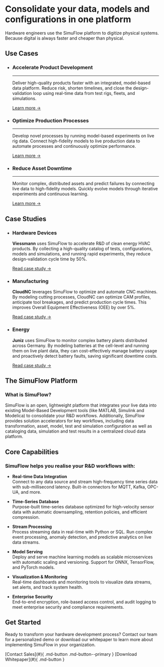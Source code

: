 # Consolidate your data, models and configurations in one platform

Hardware engineers use the SimuFlow platform to digitize physical systems. Because digital is always faster and cheaper than physical.

## Use Cases

<div class="grid cards" markdown>

- ### Accelerate Product Development
    
    ---
    
    Deliver high-quality products faster with an integrated, model-based data platform. Reduce risk, shorten timelines, and close the design-validation loop using real-time data from test rigs, fleets, and simulations.
    
    [Learn more →](#accelerate-product-development)

- ### Optimize Production Processes
    
    ---
    
    Develop novel processes by running model-based experiments on live rig data. Connect high-fidelity models to live production data to automate processes and continuously optimize performance.
    
    [Learn more →](#optimize-production)

- ### Reduce Asset Downtime
    
    ---
    
    Monitor complex, distributed assets and predict failures by connecting live data to high-fidelity models. Quickly evolve models through iterative experiments and continuous learning.
    
    [Learn more →](#reduce-downtime)

</div>

## Case Studies

<div class="grid cards" markdown>

- ### Hardware Devices
    
    **Viessmann** uses SimuFlow to accelerate R&D of clean energy HVAC products. By collecting a high-quality catalog of tests, configurations, models and simulations, and running rapid experiments, they reduce design-validation cycle time by 50%.
    
    [Read case study →](#)

- ### Manufacturing
    
    **CloudNC** leverages SimuFlow to optimize and automate CNC machines. By modeling cutting processes, CloudNC can optimize CAM profiles, anticipate tool breakages, and predict production cycle times. This improves Overall Equipment Effectiveness (OEE) by over 5%.
    
    [Read case study →](#)
    
- ### Energy
    
    **Juniz** uses SimuFlow to monitor complex battery plants distributed across Germany. By modeling batteries at the cell-level and running them on live plant data, they can cost-effectively manage battery usage and proactively detect battery faults, saving significant downtime costs.
    
    [Read case study →](#)

</div>

## The SimuFlow Platform

### What is SimuFlow?

SimuFlow is an open, lightweight platform that integrates your live data into existing Model-Based Development tools (like MATLAB, Simulink and Modelica) to consolidate your R&D workflows. Additionally, SimuFlow provides solution accelerators for key workflows, including data transformation, asset, model, test and simulation configuration as well as cataloging data, simulation and test results in a centralized cloud data platform.

## Core Capabilities

### SimuFlow helps you realise your R&D workflows with: 

- **Real-time Data Integration**  
  Connect to any data source and stream high-frequency time series data with sub-millisecond latency. Built-in connectors for MQTT, Kafka, OPC-UA, and more.

- **Time-Series Database**  
  Purpose-built time-series database optimized for high-velocity sensor data with automatic downsampling, retention policies, and efficient compression.

- **Stream Processing**  
  Process streaming data in real-time with Python or SQL. Run complex event processing, anomaly detection, and predictive analytics on live data streams.

- **Model Serving**  
  Deploy and serve machine learning models as scalable microservices with automatic scaling and versioning. Support for ONNX, TensorFlow, and PyTorch models.

- **Visualization & Monitoring**  
  Real-time dashboards and monitoring tools to visualize data streams, set alerts, and track system health.

- **Enterprise Security**  
  End-to-end encryption, role-based access control, and audit logging to meet enterprise security and compliance requirements.

## Get Started

Ready to transform your hardware development process? Contact our team for a personalized demo or download our whitepaper to learn more about implementing SimuFlow in your organization.

<div class="center" markdown>
[Contact Sales](#){ .md-button .md-button--primary } [Download Whitepaper](#){ .md-button }
</div>
